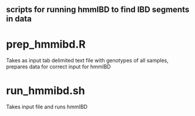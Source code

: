 ## scripts for running hmmIBD to find IBD segments in data

# prep_hmmibd.R
Takes as input tab delimited text file with genotypes of all samples, prepares data for correct input for hmmIBD

# run_hmmibd.sh
Takes input file and runs hmmIBD
